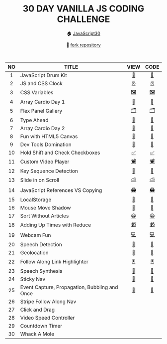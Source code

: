 <div align="center">

# 30 DAY VANILLA JS CODING CHALLENGE

🏠 [JavaScript30](https://javascript30.com/)

🔗 [fork repository](https://github.com/wesbos/JavaScript30)

</br>

<table>
<thead>
<tr><th>NO</th><th>TITLE</th><th>VIEW</th><th>CODE</th></tr>
</thead>
<tbody>
<tr><td align="center">1</td><td>JavaScript Drum Kit</td><td align="center"><a href="https://sryung1225.github.io/JAVASCRIPT30/01_JavaScript_Drum_Kit/">🥁</a></td><td align="center"><a href="https://github.com/sryung1225/JAVASCRIPT30/blob/main/01_JavaScript_Drum_Kit/script.ts">🥁</a></td></tr>
<tr><td align="center">2</td><td>JS and CSS Clock</td><td align="center"><a href="https://sryung1225.github.io/JAVASCRIPT30/02_JS_and_CSS_Clock/">⏰</a></td><td align="center"><a href="https://github.com/sryung1225/JAVASCRIPT30/blob/main/02_JS_and_CSS_Clock/scripts.js">⏰</a></td></tr>
<tr><td align="center">3</td><td>CSS Variables</td><td align="center"><a href="https://sryung1225.github.io/JAVASCRIPT30/03_Playing_with_CSS_Variables_and_JS/">🖼️</a></td><td align="center"><a href="https://github.com/sryung1225/JAVASCRIPT30/blob/main/03_Playing_with_CSS_Variables_and_JS/scripts.js">🖼️</a></td></tr>
<tr><td align="center">4</td><td>Array Cardio Day 1</td><td align="center"><a href="https://sryung1225.github.io/JAVASCRIPT30/04_Array_Cardio_Day_1/">🍡</a></td><td align="center"><a href="https://github.com/sryung1225/JAVASCRIPT30/blob/main/04_Array_Cardio_Day_1/script.ts">🍡</a></td></tr>
<tr><td align="center">5</td><td>Flex Panel Gallery</td><td align="center"><a href="https://sryung1225.github.io/JAVASCRIPT30/05_Flex_Panel_Gallery/">🗂️</a></td><td align="center"><a href="https://github.com/sryung1225/JAVASCRIPT30/blob/main/05_Flex_Panel_Gallery/script.ts">🗂️</a></td></tr>
<tr><td align="center">6</td><td>Type Ahead</td><td align="center"><a href="https://sryung1225.github.io/JAVASCRIPT30/06_Type_Ahead/">🎫</a></td><td align="center"><a href="https://github.com/sryung1225/JAVASCRIPT30/blob/main/06_Type_Ahead/script.ts">🎫</a></td></tr>
<tr><td align="center">7</td><td>Array Cardio Day 2</td><td align="center"><a href="https://sryung1225.github.io/JAVASCRIPT30/07_Array_Cardio_Day_2/">🍡</a></td><td align="center"><a href="https://github.com/sryung1225/JAVASCRIPT30/blob/main/07_Array_Cardio_Day_2/script.ts">🍡</a></td></tr>
<tr><td align="center">8</td><td>Fun with HTML5 Canvas</td><td align="center"><a href="https://sryung1225.github.io/JAVASCRIPT30/08_Fun_with_HTML5_Canvas/">🎨</a></td><td align="center"><a href="https://github.com/sryung1225/JAVASCRIPT30/blob/main/08_Fun_with_HTML5_Canvas/script.ts">🎨</a></td></tr>
<tr><td align="center">9</td><td>Dev Tools Domination</td><td align="center"><a href="https://sryung1225.github.io/JAVASCRIPT30/09_Dev_Tools_Domination/">🔬</a></td><td align="center"><a href="https://github.com/sryung1225/JAVASCRIPT30/blob/main/09_Dev_Tools_Domination/script.ts">🔬</a></td></tr>
<tr><td align="center">10</td><td>Hold Shift and Check Checkboxes</td><td align="center"><a href="https://sryung1225.github.io/JAVASCRIPT30/10_Hold_Shift_and_Check_Checkboxes/">✅</a></td><td align="center"><a href="https://github.com/sryung1225/JAVASCRIPT30/blob/main/10_Hold_Shift_and_Check_Checkboxes/script.ts">✅</a></td></tr>
<tr><td align="center">11</td><td>Custom Video Player</td><td align="center"><a href="https://sryung1225.github.io/JAVASCRIPT30/11_Custom_Video_Player/">📽</a></td><td align="center"><a href="https://github.com/sryung1225/JAVASCRIPT30/blob/main/11_Custom_Video_Player/script.ts">📽</a></td></tr>
<tr><td align="center">12</td><td>Key Sequence Detection</td><td align="center"><a href="https://sryung1225.github.io/JAVASCRIPT30/12_Key_Sequence_Detection/">🦄</a></td><td align="center"><a href="https://github.com/sryung1225/JAVASCRIPT30/blob/main/12_Key_Sequence_Detection/script.ts">🦄</a></td></tr>
<tr><td align="center">13</td><td>Slide in on Scroll</td><td align="center"><a href="https://sryung1225.github.io/JAVASCRIPT30/13_Slide_in_on_Scroll/">⛅</a></td><td align="center"><a href="https://github.com/sryung1225/JAVASCRIPT30/blob/main/13_Slide_in_on_Scroll/script.ts">⛅</a></td></tr>
<tr><td align="center">14</td><td>JavaScript References VS Copying</td><td align="center"><a href="https://sryung1225.github.io/JAVASCRIPT30/14_JavaScript_References_VS_Copying/">🖨</a></td><td align="center"><a href="https://github.com/sryung1225/JAVASCRIPT30/blob/main/14_JavaScript_References_VS_Copying/script.ts">🖨</a></td></tr>
<tr><td align="center">15</td><td>LocalStorage</td><td align="center"><a href="https://sryung1225.github.io/JAVASCRIPT30/15_LocalStorage/">🌮</a></td><td align="center"><a href="https://github.com/sryung1225/JAVASCRIPT30/blob/main/15_LocalStorage/script.ts">🌮</a></td></tr>
<tr><td align="center">16</td><td>Mouse Move Shadow</td><td align="center"><a href="https://sryung1225.github.io/JAVASCRIPT30/16_Mouse_Move_Shadow/">👥</a></td><td align="center"><a href="https://github.com/sryung1225/JAVASCRIPT30/blob/main/16_Mouse_Move_Shadow/script.ts">👥</a></td></tr>
<tr><td align="center">17</td><td>Sort Without Articles</td><td align="center"><a href="https://sryung1225.github.io/JAVASCRIPT30/17_Sort_Without_Articles/">😁</a></td><td align="center"><a href="https://github.com/sryung1225/JAVASCRIPT30/blob/main/17_Sort_Without_Articles/script.ts">😁</a></td></tr>
<tr><td align="center">18</td><td>Adding Up Times with Reduce</td><td align="center"><a href="https://sryung1225.github.io/JAVASCRIPT30/18_Adding_Up_Times_with_Reduce/">📹</a></td><td align="center"><a href="https://github.com/sryung1225/JAVASCRIPT30/blob/main/18_Adding_Up_Times_with_Reduce/script.ts">📹</a></td></tr>
<tr><td align="center">19</td><td>Webcam Fun</td><td align="center"><a href="https://sryung1225.github.io/JAVASCRIPT30/19_Webcam_Fun/">💻</a></td><td align="center"><a href="https://github.com/sryung1225/JAVASCRIPT30/blob/main/19_Webcam_Fun/script.ts">💻</a></td></tr>
<tr><td align="center">20</td><td>Speech Detection</td><td align="center"><a href="https://sryung1225.github.io/JAVASCRIPT30/20_Speech_Detection/">📢</a></td><td align="center"><a href="https://github.com/sryung1225/JAVASCRIPT30/blob/main/20_Speech_Detection/script.ts">📢</a></td></tr>
<tr><td align="center">21</td><td>Geolocation</td><td align="center"><a href="https://sryung1225.github.io/JAVASCRIPT30/21_Geolocation/">🧭</a></td><td align="center"><a href="https://github.com/sryung1225/JAVASCRIPT30/blob/main/21_Geolocation/script.ts">🧭</a></td></tr>
<tr><td align="center">22</td><td>Follow Along Link Highlighter</td><td align="center"><a href="https://sryung1225.github.io/JAVASCRIPT30/22_Follow_Along_Link_Highlighter/">🖲</a></td><td align="center"><a href="https://github.com/sryung1225/JAVASCRIPT30/blob/main/22_Follow_Along_Link_Highlighter/script.ts">🖲</a></td></tr>
<tr><td align="center">23</td><td>Speech Synthesis</td><td align="center"><a href="https://sryung1225.github.io/JAVASCRIPT30/23_Speech_Synthesis/">🤖</a></td><td align="center"><a href="https://github.com/sryung1225/JAVASCRIPT30/blob/main/23_Speech_Synthesis/script.ts">🤖</a></td></tr>
<tr><td align="center">24</td><td>Sticky Nav</td><td align="center"><a href="https://sryung1225.github.io/JAVASCRIPT30/24_Sticky_Nav/">🍯</a></td><td align="center"><a href="https://github.com/sryung1225/JAVASCRIPT30/blob/main/24_Sticky_Nav/script.ts">🍯</a></td></tr>
<tr><td align="center">25</td><td>Event Capture, Propagation, Bubbling and Once</td><td align="center"><a href="https://sryung1225.github.io/JAVASCRIPT30/25_Event_Capture,_Propagtion,_Bubbling_and_Once/">🍯</a></td><td align="center"><a href="https://github.com/sryung1225/JAVASCRIPT30/blob/main/25_Event_Capture,_Propagtion,_Bubbling_and_Once/script.ts">🍯</a></td></tr>
<tr><td align="center">26</td><td>Stripe Follow Along Nav</td><td align="center"></td><td align="center"></td></tr>
<tr><td align="center">27</td><td>Click and Drag</td><td align="center"></td><td align="center"></td></tr>
<tr><td align="center">28</td><td>Video Speed Controller</td><td align="center"></td><td align="center"></td></tr>
<tr><td align="center">29</td><td>Countdown Timer</td><td align="center"></td><td align="center"></td></tr>
<tr><td align="center">30</td><td>Whack A Mole</td><td align="center"></td><td align="center"></td></tr>
</tbody>
</table>

</div>
